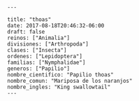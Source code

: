 
      ---

      title: "thoas"
      date: 2017-08-18T20:46:32-06:00
      draft: false
      reinos: ["Animalia"]
      divisiones: ["Arthropoda"]
      clases: ["Insecta"]
      ordenes: ["Lepidoptera"]
      familias: ["Nymphalidae"]
      generos: ["Papilio"]
      nombre_cientifico: "Papilio thoas"
      nombre_comun: "Mariposa de los naranjos"
      nombre_ingles: "King swallowtail"
      ---

      